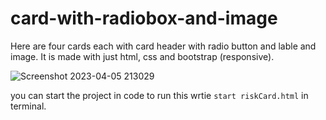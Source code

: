 # card-with-radiobox-and-image

Here are four cards each with card header with radio button and lable and image. 
It is made with just html, css and bootstrap (responsive).


![Screenshot 2023-04-05 213029](https://user-images.githubusercontent.com/74825076/230139968-dd724f34-68e0-42ff-b175-59a69e52e5c7.png)

you can start the project in code to run this wrtie `start riskCard.html` in terminal.
